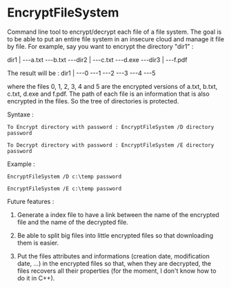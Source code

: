 # EncryptFileSystem
Command line tool to encrypt/decrypt each file of a file system.
The goal is to be able to put an entire file system in an insecure cloud and manage it file by file.
For example, say you want to encrypt the directory "dir1" :

dir1
  |
  ---a.txt
  ---b.txt
  ---dir2
     |
     ---c.txt
     ---d.exe
     ---dir3
        |
        ---f.pdf

The result will be :
dir1
  |
  ---0
  ---1
  ---2
  ---3
  ---4
  ---5
  
where the files 0, 1, 2, 3, 4 and 5 are the encrypted versions of a.txt, b.txt, c.txt, d.exe and f.pdf.
The path of each file is an information that is also encrypted in the files. So the tree of directories is protected.

Syntaxe :
	
	To Encrypt directory with password : EncryptFileSystem /D directory password
	
	To Decrypt directory with password : EncryptFileSystem /E directory password

Example :

	EncryptFileSystem /D c:\temp password
	
	EncryptFileSystem /E c:\temp password
	
Future features :

1) Generate a index file to have a link between the name of the encrypted file and the name of the decrypted file.

2) Be able to split big files into little encrypted files so that downloading them is easier.

3) Put the files attributes and informations (creation date, modification date, ...) in the encrypted files so that, when they are decrypted, the files recovers all their properties (for the moment, I don't know how to do it in C++).
